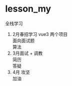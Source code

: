 # lesson_my
全栈学习

1. 2月春招学习
    vue3 两个项目  
    面向面试题  
    算法  
2. 3月面试 + 调教  
    简历  
    答疑 
3. 4月 攻坚  
  加油
